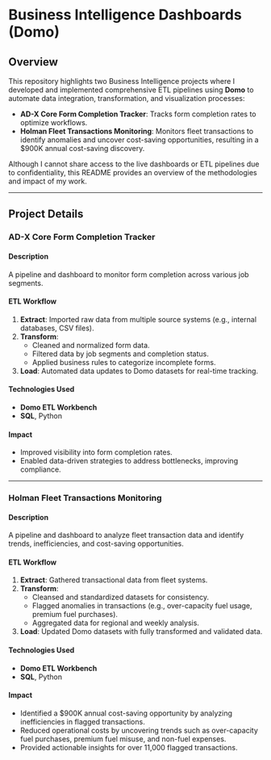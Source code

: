 # Business Intelligence Dashboards (Domo)

## Overview
This repository highlights two Business Intelligence projects where I developed and implemented comprehensive ETL pipelines using **Domo** to automate data integration, transformation, and visualization processes:

- **AD-X Core Form Completion Tracker**: Tracks form completion rates to optimize workflows.
- **Holman Fleet Transactions Monitoring**: Monitors fleet transactions to identify anomalies and uncover cost-saving opportunities, resulting in a $900K annual cost-saving discovery.

Although I cannot share access to the live dashboards or ETL pipelines due to confidentiality, this README provides an overview of the methodologies and impact of my work.

---

## Project Details

### AD-X Core Form Completion Tracker

#### Description
A pipeline and dashboard to monitor form completion across various job segments.

#### ETL Workflow
1. **Extract**: Imported raw data from multiple source systems (e.g., internal databases, CSV files).
2. **Transform**:
   - Cleaned and normalized form data.
   - Filtered data by job segments and completion status.
   - Applied business rules to categorize incomplete forms.
3. **Load**: Automated data updates to Domo datasets for real-time tracking.

#### Technologies Used
- **Domo ETL Workbench**
- **SQL**, Python

#### Impact
- Improved visibility into form completion rates.
- Enabled data-driven strategies to address bottlenecks, improving compliance.

---

### Holman Fleet Transactions Monitoring

#### Description
A pipeline and dashboard to analyze fleet transaction data and identify trends, inefficiencies, and cost-saving opportunities.

#### ETL Workflow
1. **Extract**: Gathered transactional data from fleet systems.
2. **Transform**:
   - Cleansed and standardized datasets for consistency.
   - Flagged anomalies in transactions (e.g., over-capacity fuel usage, premium fuel purchases).
   - Aggregated data for regional and weekly analysis.
3. **Load**: Updated Domo datasets with fully transformed and validated data.

#### Technologies Used
- **Domo ETL Workbench**
- **SQL**, Python

#### Impact
- Identified a $900K annual cost-saving opportunity by analyzing inefficiencies in flagged transactions.
- Reduced operational costs by uncovering trends such as over-capacity fuel purchases, premium fuel misuse, and non-fuel expenses.
- Provided actionable insights for over 11,000 flagged transactions.
